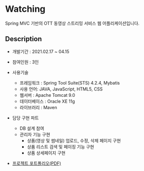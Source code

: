 # Watching
Spring MVC 기반의 OTT 동영상 스트리밍 서비스 웹 어플리케이션입니다.

## Description
- 개발기간 : 2021.02.17 ~ 04.15
- 참여인원 : 3인
- 사용기술
  - 프레임워크 : Spring Tool Suite(STS) 4.2.4, Mybatis
  - 사용 언어: JAVA, JavaScript, HTML5, CSS
  - 웹서버 :  Apache Tomcat 9.0
  - 데이터베이스 : Oracle XE 11g
  - 라이브러리 : Maven

- 담당 구현 파트
  - DB 설계 참여
  - 관리자 기능 구현
    + 상품(영상 및 썸네일) 업로드, 수정, 삭제 페이지 구현
    + 상품 리스트 검색 및 페이징 기능 구현
    + 상품 상세페이지 구현

- [프로젝트 포트폴리오(PDF)](https://drive.google.com/file/d/1DKLZRY59RNyK7rJ8g9nroPIp3UgyWA8X/view?usp=sharing)
